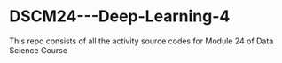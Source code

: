 # DSCM24---Deep-Learning-4
This repo consists of all the activity source codes for Module 24 of Data Science Course
